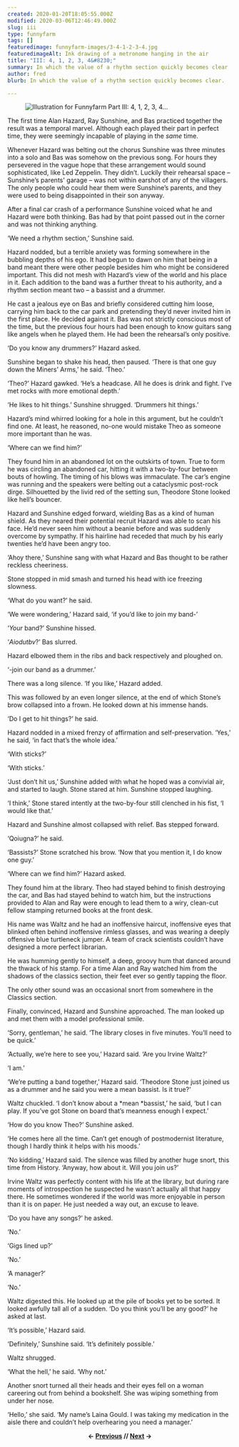 ```yaml
---
created: 2020-01-20T18:05:55.000Z
modified: 2020-03-06T12:46:49.000Z
slug: iii
type: funnyfarm
tags: []
featuredimage: funnyfarm-images/3-4-1-2-3-4.jpg
featuredimageAlt: Ink drawing of a metronome hanging in the air
title: "III: 4, 1, 2, 3, 4&#8230;"
summary: In which the value of a rhythm section quickly becomes clear
author: fred
blurb: In which the value of a rhythm section quickly becomes clear.

---
```


<figure class="wide">
  <img src="funnyfarm-images/3-4-1-2-3-4.jpg" alt="Illustration for Funnyfarm Part III: 4, 1, 2, 3, 4..." />
  <figcaption></figcaption>
</figure>

The first time Alan Hazard, Ray Sunshine, and Bas practiced together the result was a temporal marvel. Although each played their part in perfect time, they were seemingly incapable of playing in the *same* time.

Whenever Hazard was belting out the chorus Sunshine was three minutes into a solo and Bas was somehow on the previous song. For hours they persevered in the vague hope that these arrangement would sound sophisticated, like Led Zeppelin. They didn’t. Luckily their rehearsal space – Sunshine’s parents' garage – was not within earshot of any of the villagers. The only people who could hear them were Sunshine’s parents, and they were used to being disappointed in their son anyway.

After a final car crash of a performance Sunshine voiced what he and Hazard were both thinking. Bas had by that point passed out in the corner and was not thinking anything.

‘We need a rhythm section,’ Sunshine said.

Hazard nodded, but a terrible anxiety was forming somewhere in the bubbling depths of his ego. It had begun to dawn on him that being in a band meant there were other people besides him who might be considered important. This did not mesh with Hazard’s view of the world and his place in it. Each addition to the band was a further threat to his authority, and a rhythm section meant two – a bassist and a drummer.

He cast a jealous eye on Bas and briefly considered cutting him loose, carrying him back to the car park and pretending they’d never invited him in the first place. He decided against it. Bas was not strictly conscious most of the time, but the previous four hours had been enough to know guitars sang like angels when he played them. He had been the rehearsal’s only positive.

‘Do you know any drummers?’ Hazard asked.

Sunshine began to shake his head, then paused. ‘There is that one guy down the Miners’ Arms,’ he said. ‘Theo.’

‘Theo?’ Hazard gawked. ‘He’s a headcase. All he does is drink and fight. I’ve met rocks with more emotional depth.’

‘He likes to hit things.’ Sunshine shrugged. ‘Drummers hit things.’

Hazard’s mind whirred looking for a hole in this argument, but he couldn’t find one. At least, he reasoned, no-one would mistake Theo as someone more important than he was.

‘Where can we find him?’

They found him in an abandoned lot on the outskirts of town. True to form he was circling an abandoned car, hitting it with a two-by-four between bouts of howling. The timing of his blows was immaculate. The car’s engine was running and the speakers were belting out a cataclysmic post-rock dirge. Silhouetted by the livid red of the setting sun, Theodore Stone looked like hell’s bouncer.

Hazard and Sunshine edged forward, wielding Bas as a kind of human shield. As they neared their potential recruit Hazard was able to scan his face. He’d never seen him without a beanie before and was suddenly overcome by sympathy. If his hairline had receded that much by his early twenties he’d have been angry too.

‘Ahoy there,’ Sunshine sang with what Hazard and Bas thought to be rather reckless cheeriness.

Stone stopped in mid smash and turned his head with ice freezing slowness.

‘What do you want?’ he said.

‘We were wondering,’ Hazard said, ‘if you’d like to join my band-’

‘*Your* band?’ Sunshine hissed.

‘*Aiodutbv*?’ Bas slurred.

Hazard elbowed them in the ribs and back respectively and ploughed on.

‘-join our band as a drummer.’

There was a long silence. ‘If you like,’ Hazard added.

This was followed by an even longer silence, at the end of which Stone’s brow collapsed into a frown. He looked down at his immense hands.

‘Do I get to hit things?’ he said.

Hazard nodded in a mixed frenzy of affirmation and self-preservation. ‘Yes,’ he said, ‘in fact that’s the whole idea.’

‘With sticks?’

‘With sticks.’

‘Just don’t hit us,’ Sunshine added with what he hoped was a convivial air, and started to laugh. Stone stared at him. Sunshine stopped laughing.

‘I think,’ Stone stared intently at the two-by-four still clenched in his fist, ‘I would like that.’

Hazard and Sunshine almost collapsed with relief. Bas stepped forward.

‘Qoiugna?’ he said.

‘Bassists?’ Stone scratched his brow. ‘Now that you mention it, I do know one guy.’

‘Where can we find him?’ Hazard asked.

They found him at the library. Theo had stayed behind to finish destroying the car, and Bas had stayed behind to watch him, but the instructions provided to Alan and Ray were enough to lead them to a wiry, clean-cut fellow stamping returned books at the front desk.

His name was Waltz and he had an inoffensive haircut, inoffensive eyes that blinked often behind inoffensive rimless glasses, and was wearing a deeply offensive blue turtleneck jumper. A team of crack scientists couldn’t have designed a more perfect librarian.

He was humming gently to himself, a deep, groovy hum that danced around the thwack of his stamp. For a time Alan and Ray watched him from the shadows of the classics section, their feet ever so gently tapping the floor.

The only other sound was an occasional snort from somewhere in the Classics section.

Finally, convinced, Hazard and Sunshine approached. The man looked up and met them with a model professional smile.

‘Sorry, gentleman,’ he said. ‘The library closes in five minutes. You’ll need to be quick.’

‘Actually, we’re here to see you,’ Hazard said. ‘Are you Irvine Waltz?’

‘I am.’

‘We’re putting a band together,’ Hazard said. ‘Theodore Stone just joined us as a drummer and he said you were a mean bassist. Is it true?’

Waltz chuckled. ‘I don’t know about a *mean *bassist,’ he said, ‘but I can play. If you’ve got Stone on board that’s meanness enough I expect.’

‘How do you know Theo?’ Sunshine asked.

‘He comes here all the time. Can’t get enough of postmodernist literature, though I hardly think it helps with his moods.’

‘No kidding,’ Hazard said. The silence was filled by another huge snort, this time from History. ‘Anyway, how about it. Will you join us?’

Irvine Waltz was perfectly content with his life at the library, but during rare moments of introspection he suspected he wasn’t actually all that happy there. He sometimes wondered if the world was more enjoyable in person than it is on paper. He just needed a way out, an excuse to leave.

‘Do you have any songs?’ he asked.

‘No.’

‘Gigs lined up?’

‘No.’

‘A manager?’

‘No.’

Waltz digested this. He looked up at the pile of books yet to be sorted. It looked awfully tall all of a sudden. ‘Do you think you’ll be any good?’ he asked at last.

‘It’s possible,’ Hazard said.

‘Definitely,’ Sunshine said. ‘It’s definitely possible.’

Waltz shrugged.

‘What the hell,’ he said. ‘Why not.’

Another snort turned all their heads and their eyes fell on a woman careering out from behind a bookshelf. She was wiping something from under her nose.

‘Hello,’ she said. ‘My name’s Laina Gould. I was taking my medication in the aisle there and couldn’t help overhearing you need a manager.’

<center><strong></strong><p><strong>← <a href="funnyfarm/ii/">Previous</a> // <a href="funnyfarm/iv/">Next</a> →</strong></p></center>